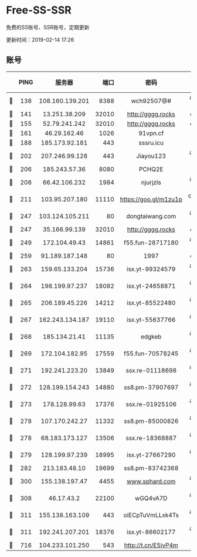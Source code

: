 # Free-SS-SSR

免费的SS账号、SSR账号，定期更新

更新时间：2019-02-14 17:26

## 账号

||PING|服务器|端口|密码|加密方式|区域|VTUM|
|:----:|:----:|:-----:|-----:|:----:|:----:|:----:|:----:|
|🙂|138|108.160.139.201|8388|wch92507@#|aes-256-cfb|JP|8↑/10↑/10↑/10↑|
|🙂|141|13.251.38.209|32010|http://gggg.rocks|chacha20|SG|6↑/7↑/8↑/7↑|
|🙂|155|52.79.241.242|32010|http://gggg.rocks|chacha20|KR|9↑/9↑/8↑/9↑|
|🙂|161|46.29.162.46|1026|91vpn.cf|rc4-md5|RU|8↑/7↑/9↑/10↑|
|🙂|188|185.173.92.181|443|sssru.icu|rc4-md5|RU|10↑/10↑/10↑/10↑|
|🙂|202|207.246.99.128|443|Jiayou123|aes-256-cfb|US|9↑/10↑/10↑/8↑|
|🙂|206|185.243.57.36|8080|PCHQ2E|rc4-md5|US|8↑/9↑/9↑/9↑|
|🙂|208|66.42.106.232|1984|njurjzls|aes-256-cfb|US|10↑/10↑/10↑/10↑|
|🙂|211|103.95.207.180|11110|https://goo.gl/m1zu1p|chacha20-ietf|US|6↑/10↑/9↑/9↑|
|🙂|247|103.124.105.211|80|dongtaiwang.com|aes-256-cfb|US|10↑/10↑/10↑/10↑|
|🙂|247|35.166.99.139|32010|http://gggg.rocks|chacha20|US|9↑/9↑/9↑/9↑|
|🙂|249|172.104.49.43|14861|f55.fun-28717180|aes-256-cfb|SG|10↑/10↑/10↑/10↑|
|🙂|259|91.189.187.148|80|1997|chacha20|US|9↑/8↑/8↑/8↑|
|🙂|263|159.65.133.204|15736|isx.yt-99324579|aes-256-cfb|SG|10↑/10↑/10↑/10↑|
|🙂|264|198.199.97.237|18082|isx.yt-24658871|aes-256-cfb|US|10↑/10↑/8↑/10↑|
|🙂|265|206.189.45.226|14212|isx.yt-85522480|aes-256-cfb|SG|10↑/10↑/8↑/10↑|
|🙂|267|162.243.134.187|19110|isx.yt-55637766|aes-256-cfb|US|10↑/10↑/9↑/10↑|
|🙂|268|185.134.21.41|11135|edgkeb|aes-256-cfb|GB|10↑/10↑/10↑/10↑|
|🙂|269|172.104.182.95|17559|f55.fun-70578245|aes-256-cfb|SG|10↑/10↑/10↑/10↑|
|🙂|271|192.241.223.20|13849|ssx.re-01118698|aes-256-cfb|US|10↑/10↑/8↑/10↑|
|🙂|272|128.199.154.243|14880|ss8.pm-37907697|aes-256-cfb|SG|8↑/9↑/8↑/9↑|
|🙂|273|178.128.99.63|17376|ssx.re-01925106|aes-256-cfb|SG|10↑/10↑/10↑/10↑|
|🙂|278|107.170.242.27|11332|ss8.pm-85000826|aes-256-cfb|US|10↑/10↑/9↑/10↑|
|🙂|278|68.183.173.127|13506|ssx.re-18368887|aes-256-cfb|US|10↑/10↑/9↑/10↑|
|🙂|279|128.199.97.239|18995|isx.yt-27667290|aes-256-cfb|SG|10↑/10↑/9↑/10↑|
|🙂|282|213.183.48.10|19699|ss8.pm-83742368|rc4-md5|RU|8↑/9↑/9↑/9↑|
|🙂|300|155.138.197.47|4455|www.sphard.com|aes-256-cfb|US|10↑/10↑/10↑/10↑|
|🙂|308|46.17.43.2|22100|wGQ4vA7D|aes-256-gcm|RU|7↑/10↑/10↑/10↑|
|🙂|311|155.138.163.109|443|oiECpTuVmLLxk4Ts|aes-256-cfb|US|6↑/10↑/10↑/10↑|
|🙂|311|192.241.207.201|18376|isx.yt-86602177|aes-256-cfb|US|10↑/10↑/9↑/10↑|
|🙂|716|104.233.101.250|543|http://t.cn/E5ivP4m|rc4-md5|CA|7↓/10↑/10↑/10↑|
